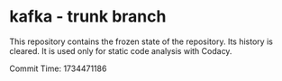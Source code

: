 # kafka - trunk branch

This repository contains the frozen state of the repository.
Its history is cleared. It is used only for static code
analysis with Codacy.

Commit Time: 1734471186